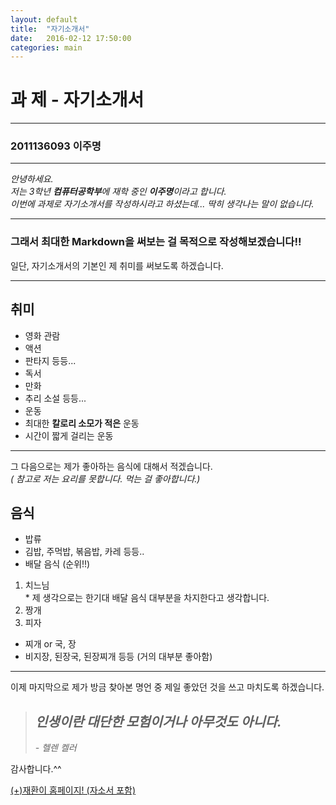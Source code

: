 ```yaml
---
layout: default
title:  "자기소개서"
date:   2016-02-12 17:50:00
categories: main
---
```


# **과  제 - 자기소개서**

---   

### 2011136093 이주명  

---   
 
*안녕하세요.*   
_저는 3학년 **컴퓨터공학부**에 재학 중인 **이주명**이라고 합니다._   
_이번에 과제로 자기소개서를 작성하시라고 하셨는데... 딱히 생각나는 말이 없습니다._   
     
---  

### 그래서 최대한 Markdown을 써보는 걸 목적으로 작성해보겠습니다!!  
  
일단, 자기소개서의 기본인 제 취미를 써보도록 하겠습니다.  
  
---  

## 취미  
- 영화 관람  
 - 액션  
 - 판타지 등등...  
- 독서   
 - 만화   
 - 추리 소설 등등...  
- 운동  
 - 최대한 **칼로리 소모가 적은** 운동  
 - 시간이 짧게 걸리는 운동  

---  
  

그 다음으로는 제가 좋아하는 음식에 대해서 적겠습니다.   
_*( 참고로 저는 요리를 못합니다. 먹는 걸 좋아합니다.)*_   
   
## 음식  
 * 밥류  
  * 김밥, 주먹밥, 볶음밥, 카레 등등..  
 * 배달 음식 (순위!!)  
  1.  치느님   
    * 제 생각으로는 한기대 배달 음식 대부분을 차지한다고 생각합니다.  
  2. 짱개  
  3. 피자  
 * 찌개 or 국, 장  
  * 비지장, 된장국, 된장찌개 등등 (거의 대부분 좋아함)  
 
 ---   
 
 이제 마지막으로 제가 방금 찾아본 명언 중 제일 좋았던 것을 쓰고 마치도록 하겠습니다.  
 
 >## *인생이란 대단한 모험이거나 아무것도 아니다.*  
 > *- 헬렌 켈러*  
 
 감사합니다.^^  

[(+)재환이 홈페이지! (자소서 포함)][jh]

[jh]: 		 http://jhkc.github.io
